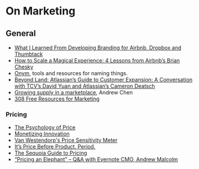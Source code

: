 # On Marketing 

## General
- [What I Learned From Developing Branding for Airbnb, Dropbox and Thumbtack](https://firstround.com/review/what-i-learned-from-developing-branding-for-airbnb-dropbox-and-thumbtack/)
- [How to Scale a Magical Experience: 4 Lessons from Airbnb’s Brian Chesky](https://medium.com/@reidhoffman/how-to-scale-a-magical-experience-4-lessons-from-airbnbs-brian-chesky-eca0a182f3e3)
- [Onym](https://onym.co/), tools and resources for naming things.
- [Beyond Land: Atlassian’s Guide to Customer Expansion: A Conversation with TCV’s David Yuan and Atlassian’s Cameron Deatsch](https://www.tcv.com/news/beyond-land-atlassians-guide-customer-expansion-conversation-tcvs-david-yuan-atlassians-cameron-deatsch/)
- [Growing supply in a marketplace](https://twitter.com/andrewchen/status/1143540545400102912), Andrew Chen
- [308 Free Resources for Marketing](https://usefyi.com/templates/marketing-templates/)

### Pricing
- [The Psychology of Price](https://www.amazon.com/Psychology-Price-increase-customer-satisfaction-ebook/dp/B00AFT2DO2)
- [Monetizing Innovation](https://www.amazon.com/Monetizing-Innovation-Companies-Design-Product/dp/1536631078)
- [Van Westendorp's Price Sensitivity Meter](https://en.wikipedia.org/wiki/Van_Westendorp%27s_Price_Sensitivity_Meter)
- [It’s Price Before Product. Period.](https://firstround.com/review/its-price-before-product-period/)
- [The Sequoia Guide to Pricing](https://www.sequoiacap.com/article/pricing-your-product)
- [“Pricing an Elephant” – Q&A with Evernote CMO, Andrew Malcolm](https://www.linkedin.com/pulse/pricing-elephant-qa-evernote-cmo-andrew-malcolm-david-yuan/)
